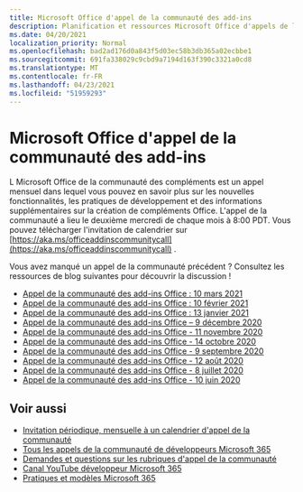 ```yaml
---
title: Microsoft Office d'appel de la communauté des add-ins
description: Planification et ressources Microsoft Office d'appels de la communauté des Microsoft Office par mois
ms.date: 04/20/2021
localization_priority: Normal
ms.openlocfilehash: bad2ad176d0a843f5d03ec58b3db365a02ecbbe1
ms.sourcegitcommit: 691fa338029c9cbd9a7194d163f390c3321a0cd8
ms.translationtype: MT
ms.contentlocale: fr-FR
ms.lasthandoff: 04/23/2021
ms.locfileid: "51959293"
---
```

# <a name="microsoft-office-add-ins-community-call"></a>Microsoft Office d'appel de la communauté des add-ins

L Microsoft Office de la communauté des compléments est un appel mensuel dans lequel vous pouvez en savoir plus sur les nouvelles fonctionnalités, les pratiques de développement et des informations supplémentaires sur la création de compléments Office. L'appel de la communauté a lieu le deuxième mercredi de chaque mois à 8:00 PDT. Vous pouvez télécharger l'invitation de calendrier sur [https://aka.ms/officeaddinscommunitycall](https://aka.ms/officeaddinscommunitycall) .

Vous avez manqué un appel de la communauté précédent ? Consultez les ressources de blog suivantes pour découvrir la discussion !

- [Appel de la communauté des add-ins Office : 10 mars 2021](https://techcommunity.microsoft.com/t5/microsoft-365-pnp-blog/office-add-ins-community-call-march-10-2021/ba-p/2205369)
- [Appel de la communauté des add-ins Office : 10 février 2021](https://developer.microsoft.com/en-us/office/blogs/office-add-ins-community-call-february-10-2021/)
- [Appel de la communauté des add-ins Office : 13 janvier 2021](https://developer.microsoft.com/en-us/office/blogs/office-add-ins-community-call-january-13-2021%e2%80%af/)
- [Appel de la communauté des add-ins Office – 9 décembre 2020](https://developer.microsoft.com/en-us/microsoft-365/blogs/office-add-ins-community-call-december-9-2020/)
- [Appel de la communauté des add-ins Office - 11 novembre 2020](https://developer.microsoft.com/office/blogs/office-add-ins-community-call-november-11-2020/)
- [Appel de la communauté des add-ins Office - 14 octobre 2020](https://developer.microsoft.com/office/blogs/office-add-ins-community-call-october-14-2020%E2%80%AF/)
- [Appel de la communauté des add-ins Office - 9 septembre 2020](https://developer.microsoft.com/office/blogs/office-add-ins-community-call-september-9-2020/)
- [Appel de la communauté des add-ins Office - 12 août 2020](https://developer.microsoft.com/office/blogs/office-add-ins-community-call-august-12-2020%e2%80%af)
- [Appel de la communauté des add-ins Office - 8 juillet 2020](https://developer.microsoft.com/office/blogs/office-add-ins-community-call-july-8-2020/)
- [Appel de la communauté des add-ins Office - 10 juin 2020](https://developer.microsoft.com/office/blogs/office-add-ins-community-call-june-10-2020/)

## <a name="see-also"></a>Voir aussi

- [Invitation périodique, mensuelle à un calendrier d'appel de la communauté](https://aka.ms/officeaddinscommunitycall)
- [Tous les appels de la communauté de développeurs Microsoft 365](https://aka.ms/M365DevCalls)
- [Demandes et questions sur les rubriques d'appel de la communauté](https://aka.ms/officeaddinsform)
- [Canal YouTube développeur Microsoft 365](https://aka.ms/OfficeDevYouTube)
- [Pratiques et modèles Microsoft 365](https://aka.ms/M365PnP)
